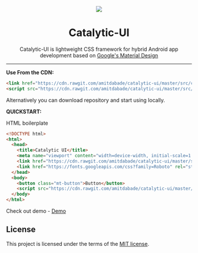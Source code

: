 <div align="center">
  <img src="http://icons.iconarchive.com/icons/graphicloads/medical-health/128/formula-icon.png">
  <h1>Catalytic-UI</h1>
  
  <p>Catalytic-UI is lightweight CSS framework for hybrid Android app development based on <u>Google's Material Design</u></p>

</div>
<hr/>

**Use From the CDN:**

```html
<link href="https://cdn.rawgit.com/amitdabade/catalytic-ui/master/src/catalytic.min.css" rel="stylesheet" type="text/css" />
<script src="https://cdn.rawgit.com/amitdabade/catalytic-ui/master/src/catalytic.min.js"></script>
```

Alternatively you can download repository and start using locally. 

**QUICKSTART:**

HTML boilerplate

```html
<!DOCTYPE html>
<html>
  <head>
    <title>Catalytic UI</title>
    <meta name="viewport" content="width=device-width, initial-scale=1.0">
    <link href="https://cdn.rawgit.com/amitdabade/catalytic-ui/master/src/catalytic.min.css" rel="stylesheet" type="text/css" />
    <link href="https://fonts.googleapis.com/css?family=Roboto" rel="stylesheet">
  </head>
  <body>
    <button class="mt-button">Button</button>
    <script src="https://cdn.rawgit.com/amitdabade/catalytic-ui/master/src/catalytic.min.js"></script>
  </body>
</html>
```



Check out demo - [Demo](https://codepen.io/amitdabade/pen/rpGQyV)


## License

This project is licensed under the terms of the
[MIT license](/LICENSE).
